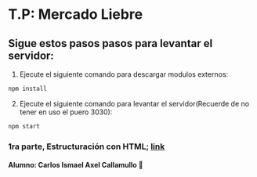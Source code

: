 # T.P: Mercado Liebre
## Sigue estos pasos pasos para levantar el servidor:

1. Ejecute el siguiente comando para descargar modulos externos:
```bash
npm install
```
2. Ejecute el siguiente comando para levantar el servidor(Recuerde de no tener en uso el puero 3030):
```bash
npm start
```
### 1ra parte, Estructuración con HTML; [link]()
#### Alumno: Carlos Ismael Axel Callamullo 🤖
